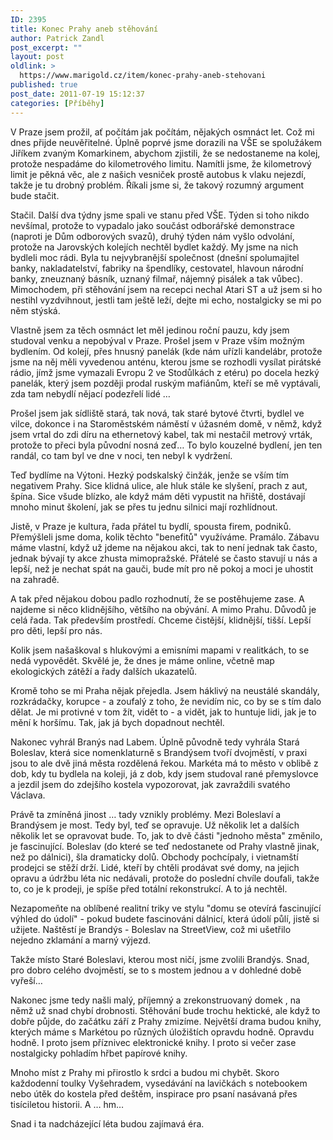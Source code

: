 ```yaml
---
ID: 2395
title: Konec Prahy aneb stěhování
author: Patrick Zandl
post_excerpt: ""
layout: post
oldlink: >
  https://www.marigold.cz/item/konec-prahy-aneb-stehovani
published: true
post_date: 2011-07-19 15:12:37
categories: [Příběhy]
---
```

V Praze jsem prožil, ať počítám jak počítám, nějakých osmnáct let. Což mi dnes přijde neuvěřitelné. Úplně poprvé jsme dorazili na VŠE se spolužákem Jiříkem zvaným Komarkinem, abychom zjistili, že se nedostaneme na kolej, protože nespadáme do kilometrového limitu. Namítli jsme, že kilometrový limit je pěkná věc, ale z našich vesniček prostě autobus k vlaku nejezdí, takže je tu drobný problém. Říkali jsme si, že takový rozumný argument bude stačit. 

Stačil. Další dva týdny jsme spali ve stanu před VŠE. Týden si toho nikdo nevšímal, protože to vypadalo jako součást odborářské demonstrace (naproti je Dům odborových svazů), druhý týden nám vyšlo odvolání, protože na Jarovských kolejích nechtěl bydlet každý. My jsme na nich bydleli moc rádi. Byla tu nejvybranější společnost (dnešní spolumajitel banky, nakladatelství, fabriky na špendlíky, cestovatel, hlavoun národní banky, zneuznaný básník, uznaný filmař, nájemný pisálek a tak vůbec). Mimochodem, při stěhování jsem na recepci nechal Atari ST a už jsem si ho nestihl vyzdvihnout, jestli tam ještě leží, dejte mi echo, nostalgicky se mi po něm stýská. 

Vlastně jsem za těch osmnáct let měl jedinou roční pauzu, kdy jsem studoval venku a nepobýval v Praze. Prošel jsem v Praze vším možným bydlením. Od kolejí, přes hnusný panelák (kde nám uřízli kandelábr, protože jsme na něj měli vyvedenou anténu, kterou jsme se rozhodli vysílat pirátské rádio, jímž jsme vymazali Evropu 2 ve Stodůlkách z etéru) po docela hezký panelák, který jsem později prodal ruským mafiánům, kteří se mě vyptávali, zda tam nebydlí nějací podezřelí lidé … 

Prošel jsem jak sídliště stará, tak nová, tak staré bytové čtvrti, bydlel ve vilce, dokonce i na Staroměstském náměstí v úžasném domě, v němž, když jsem vrtal do zdi díru na ethernetový kabel, tak mi nestačil metrový vrták, protože to přeci byla původní nosná zeď… To bylo kouzelné bydlení, jen ten randál, co tam byl ve dne v noci, ten nebyl k vydržení. 

Teď bydlíme na Výtoni. Hezký podskalský činžák, jenže se vším tím negativem Prahy. Sice klidná ulice, ale hluk stále ke slyšení, prach z aut, špína. Sice všude blízko, ale když mám děti vypustit na hřiště, dostávají mnoho minut školení, jak se přes tu jednu silnici mají rozhlídnout. 

Jistě, v Praze je kultura, řada přátel tu bydlí, spousta firem, podniků. Přemýšleli jsme doma, kolik těchto "benefitů" využíváme. Pramálo. Zábavu máme vlastní, když už jdeme na nějakou akci, tak to není jednak tak často, jednak bývají ty akce zhusta mimopražské. Přátelé se často stavují u nás a lepší, než je nechat spát na gauči, bude mít pro ně pokoj a moci je uhostit na zahradě. 

A tak před nějakou dobou padlo rozhodnutí, že se postěhujeme zase. A najdeme si něco klidnějšího, většího na obývání. A mimo Prahu. Důvodů je celá řada. Tak především prostředí. Chceme čistější, klidnější, tišší. Lepší pro děti, lepší pro nás. 

Kolik jsem našaškoval s hlukovými a emisními mapami v realitkách, to se nedá vypovědět. Skvělé je, že dnes je máme online, včetně map ekologických zátěží a řady dalších ukazatelů. 

Kromě toho se mi Praha nějak přejedla. Jsem háklivý na neustálé skandály, rozkrádačky, korupce - a zoufalý z toho, že nevidím nic, co by se s tím dalo dělat. Je mi protivné v tom žít, vidět to - a vidět, jak to huntuje lidi, jak je to mění k horšímu. Tak, jak já bych dopadnout nechtěl. 

Nakonec vyhrál Branýs nad Labem. Úplně původně tedy vyhrála Stará Boleslav, která sice nomenklaturně s Brandýsem tvoří dvojměstí, v praxi jsou to ale dvě jiná města rozdělená řekou. Markéta má to město v oblibě z dob, kdy tu bydlela na koleji, já z dob, kdy jsem studoval rané přemyslovce a jezdil jsem do zdejšího kostela vypozorovat, jak zavraždili svatého Václava. 

Právě ta zmíněná jinost … tady vznikly problémy. Mezi Boleslaví a Brandýsem je most. Tedy byl, teď se opravuje. Už několik let a dalších několik let se opravovat bude. To, jak to dvě části "jednoho města" změnilo, je fascinující. Boleslav (do které se teď nedostanete od Prahy vlastně jinak, než po dálnici), šla dramaticky dolů. Obchody pochcípaly, i vietnamští prodejci se stěží drží. Lidé, kteří by chtěli prodávat své domy, na jejich opravu a údržbu léta nic nedávali, protože do poslední chvíle doufali, takže to, co je k prodeji, je spíše před totální rekonstrukcí. A to já nechtěl. 

Nezapomeňte na oblíbené realitní triky ve stylu "domu se otevírá fascinující výhled do údolí" - pokud budete fascinováni dálnicí, která údolí půlí, jistě si užijete. Naštěstí je Brandýs - Boleslav na StreetView, což mi ušetřilo nejedno zklamání a marný výjezd. 

Takže místo Staré Boleslavi, kterou most ničí, jsme zvolili Brandýs. Snad, pro dobro celého dvojměstí, se to s mostem jednou a v dohledné době vyřeší… 

Nakonec jsme tedy našli malý, příjemný a zrekonstruovaný domek , na němž už snad chybí drobnosti. Stěhování bude trochu hektické, ale když to dobře půjde, do začátku září z Prahy zmizíme. Největší drama budou knihy, kterých máme s Markétou po různých úložištích opravdu hodně. Opravdu hodně. I proto jsem příznivec elektronické knihy. I proto si večer zase nostalgicky pohladím hřbet papírové knihy. 

Mnoho míst z Prahy mi přirostlo k srdci a budou mi chybět. Skoro každodenní toulky Vyšehradem,  vysedávání na lavičkách s notebookem nebo útěk do kostela před deštěm, inspirace pro psaní nasávaná přes tisíciletou historii. A … hm…

Snad i ta nadcházející léta budou zajímavá éra.